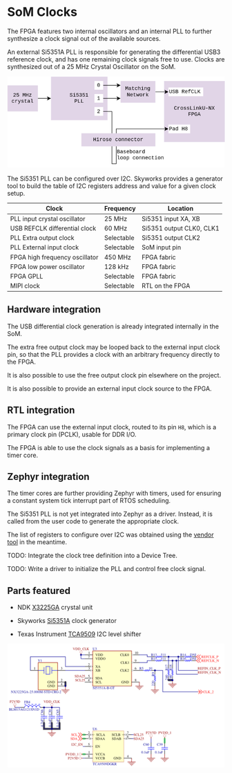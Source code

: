 # SoM Clocks

The FPGA features two internal oscillators and an internal PLL to further
synthesize a clock signal out of the available sources.

An external Si5351A PLL is responsible for generating the differential USB3
reference clock, and has one remaining clock signals free to use.
Clocks are synthesized out of a 25 MHz Crystal Oscillator on the SoM.

![](images/som_clock_tree.drawio.png)

The Si5351 PLL can be configured over I2C.
Skyworks provides a generator tool to build the table of I2C registers address
and value for a given clock setup.

| Clock                          | Frequency  | Location                 |
|--------------------------------|------------|--------------------------|
| PLL input crystal oscillator   | 25 MHz     | Si5351 input XA, XB      |
| USB REFCLK differential clock  | 60 MHz     | Si5351 output CLK0, CLK1 |
| PLL Extra output clock         | Selectable | Si5351 output CLK2       |
| PLL External input clock       | Selectable | SoM input pin            |
| FPGA high frequency oscillator | 450 MHz    | FPGA fabric              |
| FPGA low power oscillator      | 128 kHz    | FPGA fabric              |
| FPGA GPLL                      | Selectable | FPGA fabric              |
| MIPI clock                     | Selectable | RTL on the FPGA          |


## Hardware integration

The USB differential clock generation is already integrated internally
in the SoM.

The extra free output clock may be looped back to the external input clock pin,
so that the PLL provides a clock with an arbitrary frequency directly to the FPGA.

It is also possible to use the free output clock pin elsewhere on the project.

It is also possible to provide an external input clock source to the FPGA.


## RTL integration

The FPGA can use the external input clock, routed to its pin `H8`, which is
a primary clock pin (PCLK), usable for DDR I/O.

The FPGA is able to use the clock signals as a basis for implementing a timer
core.


## Zephyr integration

The timer cores are further providing Zephyr with timers, used for ensuring
a constant system tick interrupt part of RTOS scheduling.

The Si5351 PLL is not yet integrated into Zephyr as a driver. Instead, it is
called from the user code to generate the appropriate clock.

The list of registers to configure over I2C was obtained using the
[vendor tool](https://www.skyworksinc.com/Application-Pages/Clockbuilder-Pro-Software)
in the meantime.

TODO: Integrate the clock tree definition into a Device Tree.

TODO: Write a driver to initialize the PLL and control free clock signal.


## Parts featured

- NDK
  [X3225GA](https://www.ndk.com/en/products/upload/lineup/pdf/NDKX03-00006_en.pdf)
  crystal unit

- Skyworks
  [Si5351A](https://www.skyworksinc.com/-/media/SkyWorks/SL/documents/public/data-sheets/Si5351-B.pdf)
  clock generator

- Texas Instrument
  [TCA9509](https://www.ti.com/lit/ds/symlink/tca9509.pdf)
  I2C level shifter

![](images/som_clocks_schematic.png)
